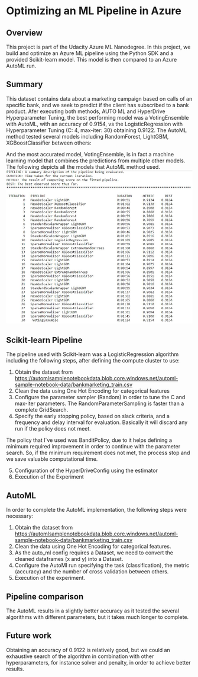 # Optimizing an ML Pipeline in Azure

## Overview
This project is part of the Udacity Azure ML Nanodegree.
In this project, we build and optimize an Azure ML pipeline using the Python SDK and a provided Scikit-learn model.
This model is then compared to an Azure AutoML run.

## Summary
This dataset contains data about a marketing campaign based on calls of an specific bank, and we seek to predict if the client has subscribed to a bank product. 
Afer executing both methods, AUTO ML and HyperDrive Hyperparameter Tuning, the best performing model was a VotingEnsemble with AutoML, with an accuracy of 0.9154, vs the LogisticRegression with Hyperparameter Tuning (C: 4, max-iter: 30) obtaining 0.9122.
The AutoML method tested several models including RandomForest, LightGBM, XGBoostClassifier between others:

And the most accurated model, VotingEnsemble, is in fact a machine learning model that combines the predictions from multiple other models. The following depicts all the models that AutoML method used.
![Alt text](Automl.JPG?raw=true)

## Scikit-learn Pipeline
The pipeline used with Scikit-learn was a LogisticRegression algorithm including the following steps, after defining the compute cluster to use:
1. Obtain the dataset from https://automlsamplenotebookdata.blob.core.windows.net/automl-sample-notebook-data/bankmarketing_train.csv
2. Clean the data using One Hot Encoding for categorical features
3. Configure the parameter sampler (Random) in order to tune the C and max-iter parameters. The RandomParameterSampling is faster than a complete GridSearch.
4. Specify the early stopping policy, based on slack criteria, and a frequency and delay interval for evaluation. Basically it will discard any run if the policy does not meet. 

The policy that I´ve used was BanditPolicy, due to it helps defining a minimum required improvement in order to continue with the parameter search. So, if the minimum requirement does not met, the process stop and we save valuable computational time.

5. Configuration of the HyperDriveConfig using the estimator
6. Execution of the Experiment

## AutoML
In order to complete the AutoML implementation, the following steps were necessary:
1. Obtain the dataset from https://automlsamplenotebookdata.blob.core.windows.net/automl-sample-notebook-data/bankmarketing_train.csv
2. Clean the data using One Hot Encoding for categorical features.
3. As the auto_ml config requires a Dataset, we need to convert the cleaned dataframes (x and y) into a Dataset.
4. Configure the AutoMl run  specifying the task (classification), the metric (accuracy) and the number of cross validation between others.
5. Execution of the experiment.  

## Pipeline comparison
The AutoML results in a slightly better accuracy as it tested the several algorithms with different parameters, but it takes much longer to complete.

## Future work
Obtaining an accuracy of 0.9122 is relatively good, but we could an exhaustive search of the algorithm in combination with other hyperparameters, for instance solver and penalty, in order to achieve better results.
